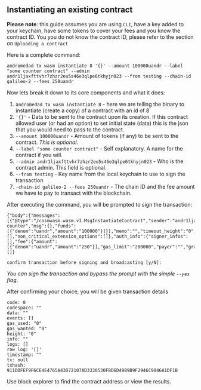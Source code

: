 ## Instantiating an existing contract
**Please note**: this guide assumes you are using `CLI`, have a key added to your keychain, have some tokens to cover your fees and you know the contract ID. You you do not know the contract ID, please refer to the section on `Uploading a contract`

Here is a complete command:

`andromedad tx wasm instantiate 8 '{}' --amount 100000uandr --label "some counter contract" --admin andr1ljaxfttvhr7zhzr2eu5s46e3qlpe6tkhyjn023 --from testing --chain-id galileo-2 --fees 250uandr`

Now lets break it down to its core components and what it does:
1) `andromedad tx wasm instantiate 8` - here we are telling the binary to instantiate (create a copy) of a contract with an id of 8
2) `'{}'` - Data to be sent to the contract upon its creation. If this contract allowed user (or had an option) to set initial state (data) this is the json that you would need to pass to the contract.
3) `--amount 100000uandr` - Amount of tokens (if any) to be sent to the contract. _This is optional_.
4) `--label "some counter contract"` - Self explanatory. A name for the contract if you will.
5) `--admin andr1ljaxfttvhr7zhzr2eu5s46e3qlpe6tkhyjn023` - Who is the contract admin. This field is optional.
6) `--from testing` - Key name from the local keychain to use to sign the transaction
7) `-chain-id galileo-2 --fees 250uandr` - The chain ID and the fee amount we have to pay to transact with the blockchain.

After executing the command, you will be prompted to sign the transaction:

```
{"body":{"messages":[{"@type":"/cosmwasm.wasm.v1.MsgInstantiateContract","sender":"andr1ljaxfttvhr7zhzr2eu5s46e3qlpe6tkhyjn023","admin":"andr1ljaxfttvhr7zhzr2eu5s46e3qlpe6tkhyjn023","code_id":"8","label":"some counter","msg":{},"funds":[{"denom":"uandr","amount":"100000"}]}],"memo":"","timeout_height":"0","extension_options":[],"non_critical_extension_options":[]},"auth_info":{"signer_infos":[],"fee":{"amount":[{"denom":"uandr","amount":"250"}],"gas_limit":"200000","payer":"","granter":""}},"signatures":[]}

confirm transaction before signing and broadcasting [y/N]:
```
_You can sign the transaction and bypass the prompt with the simple `--yes` flag_.

After confirming your choice, you will be given transaction details

```
code: 0
codespace: ""
data: ""
events: []
gas_used: "0"
gas_wanted: "0"
height: "0"
info: ""
logs: []
raw_log: '[]'
timestamp: ""
tx: null
txhash: 911DDFEF9F6CE4E4765A43D72107AD3330530FBD6D49B9B9F2946C9046A1DF1B
```

Use block explorer to find the contract address or view the results.
